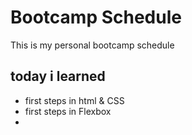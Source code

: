 # Bootcamp Schedule

This is my personal bootcamp schedule 

## today i learned
 - first steps in html & CSS
 - first steps in Flexbox
 - 
